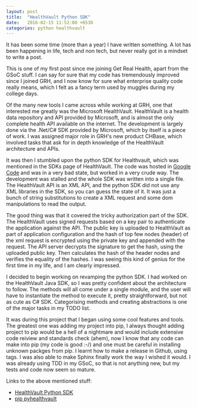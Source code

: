 ```yaml
---
layout: post
title:  "HealthVault Python SDK"
date:   2016-02-15 11:52:00 +0530
categories: python healthvault 
---
```


It has been some time (more than a year) I have written something. A lot has been happening in life, tech and non tech, but never really got in a mindset to write a post.

This is one of my first post since me joining Get Real Health, apart from the GSoC stuff. I can say for sure that my code has tremendously improved since I joined GRH, and I now know for sure what enterprise quality code really means, which I felt as a fancy term used by muggles during my college days.

Of the many new tools I came across while working at GRH, one that interested me greatly was the Microsoft HealthVault. HealthVault is a health data repository and API provided by Microsoft, and is almost the only complete health API available on the internet. The development is largely done via the .Net/C# SDK provided by Microsoft, which by itself is a piece of work. I was assigned major role in GRH's new product CHBase, which involved tasks that ask for in depth knowledge of the HealthVault architecture and APIs.

It was then I stumbled upon the python SDK for Healthvault, which was mentioned in the SDKs page of HealthVault. The code was hosted in [Google Code][pyhealthvault-google-code] and was in a very bad state, but worked in a very crude way. The development was stalled and the whole SDK was written into a single file. The HealthVault API is an XML API, and the python SDK did not use any XML libraries in the SDK, so you can guess the state of it. It was just a bunch of string substitutions to create a XML request and some dom manipulations to read the output.

The good thing was that it covered the tricky authorization part of the SDK. The HealthVault uses signed requests based on a key pair to authenticate the application against the API. The public key is uploaded to HealthVault as part of application configuration and the hash of top few nodes (header) of the xml request is encrypted using the private key and appended with the request. The API server decrypts the signature to get the hash, using the uploaded public key. Then calculates the hash of the header nodes and verifies the equality of the hashes. I was seeing this kind of genius for the first time in my life, and I am clearly impressed.

I decided to begin working on revamping the python SDK. I had worked on the HealthVault Java SDK, so I was pretty confident about the architecture to follow. The methods will all come under a single module, and the user will have to instantiate the method to execute it, pretty straightforward, but not as cute as C# SDK. Categorising methods and creating abstractions is one of the major tasks in my TODO list.

It was during this project that I began using some cool features and tools. The greatest one was adding my project into pip, I always thought adding project to pip would be a hell of a nightmare and would include extensive code reiview and standards check (ahem), now I know that any code can make into pip (my code is good :-/) and one must be careful in installing unknown packges from pip. I learnt how to make a release in Github, using tags. I was also able to make Sphinx finally work the way I wished it would. I was already using TDD in my GSoC, so that is not anything new, but my tests and code now seem so mature.

Links to the above mentioned stuff:

- [HealthVault Python SDK][pyhealthvault]
- [pip pyhealthvault][pyhealthvault-pip]

[pyhealthvault]: https://github.com/rajeevs1992/pyhealthvault
[pyhealthvault-pip]: https://pypi.python.org/pypi/pyhealthvault
[pyhealthvault-google-code]: https://code.google.com/p/pyhealthvault
